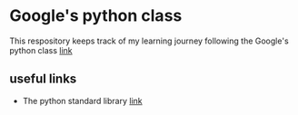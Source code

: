 # Google's python class 
This respository keeps track of my learning journey following the Google's python class [link](https://developers.google.com/edu/python)

## useful links
- The python standard library [link](https://docs.python.org/3/library/)
